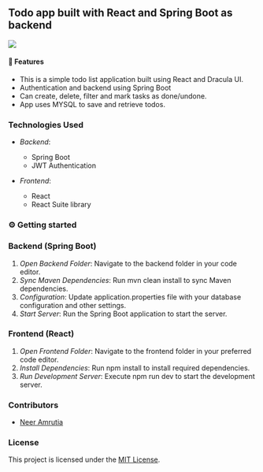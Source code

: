 ## Todo app built with React and Spring Boot as backend

<img src="https://user-images.githubusercontent.com/104263751/212928853-1bba0a41-9984-4fcd-9c95-cf68a787be60.jpg">

#### 🦇 Features
- This is a simple todo list application built using React and Dracula UI. 
- Authentication and backend using Spring Boot
- Can create, delete, filter and mark tasks as done/undone.
- App uses MYSQL to save and retrieve todos.
### Technologies Used

- *Backend*:
  - Spring Boot
  - JWT Authentication

- *Frontend*:
  - React
  - React Suite library
### ⚙️ Getting started
### Backend (Spring Boot)

1. *Open Backend Folder*: Navigate to the backend folder in your code editor.
2. *Sync Maven Dependencies*: Run mvn clean install to sync Maven dependencies.
3. *Configuration*: Update application.properties file with your database configuration and other settings.
4. *Start Server*: Run the Spring Boot application to start the server.


### Frontend (React)

1. *Open Frontend Folder*: Navigate to the frontend folder in your preferred code editor.
2. *Install Dependencies*: Run npm install to install required dependencies.
3. *Run Development Server*: Execute npm run dev to start the development server.
 

### Contributors

- [Neer Amrutia](https://github.com/neeramrutia)

### License

This project is licensed under the [MIT License](LICENSE).